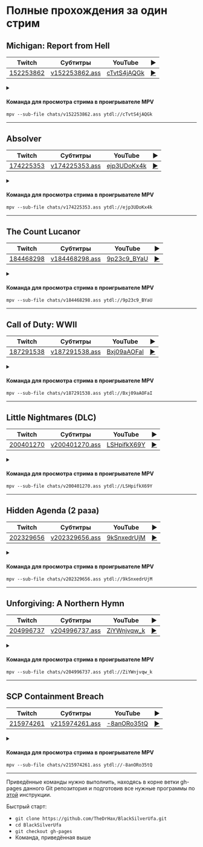 <!-- video.js -->
<link href="https://cdnjs.cloudflare.com/ajax/libs/video.js/6.3.3/video-js.css" rel="stylesheet">
<script src="https://cdnjs.cloudflare.com/ajax/libs/video.js/6.3.3/video.js"></script>
<!-- videojs-youtube -->
<script src="https://cdnjs.cloudflare.com/ajax/libs/videojs-youtube/2.4.1/Youtube.js"></script>
<!-- libjass -->
<link href="https://cdn.jsdelivr.net/npm/libjass@0.11.0/libjass.css" rel="stylesheet">
<script src="https://cdn.jsdelivr.net/npm/libjass@0.11.0/libjass.js"></script>
<!-- videojs-ass -->
<link href="https://cdn.jsdelivr.net/npm/videojs-ass@0.8.0/src/videojs.ass.css" rel="stylesheet">
<script src="https://cdn.jsdelivr.net/npm/videojs-ass@0.8.0/src/videojs.ass.js"></script>
<!-- videojs-resolution-switcher -->
<script src="https://cdn.jsdelivr.net/npm/videojs-resolution-switcher@0.4.2/lib/videojs-resolution-switcher.min.js"></script>

<script>
function createPlayer(id, youtube, twitch) {
  videojs(id, {
    controls: true,
    nativeControlsForTouch: false,
    width: 640,
    height: 360,
    fluid: true,
    plugins: {
      ass: {
        src: ["../chats/v" + twitch + ".ass"],
        delay: -0.1,
      },
      videoJsResolutionSwitcher: {
        default: 'high',
        dynamicLabel: true
      }
    },
    techOrder: ["youtube"],
    sources: [{
      "type": "video/youtube",
      "src": "https://www.youtube.com/watch?v=" + youtube
    }]
  });
}
</script>

<style>
  .main-content {
    padding: 2rem;
    max-width: 72rem;
  }
</style>

# Полные прохождения за один стрим

## Michigan: Report from Hell

| Twitch | Субтитры | YouTube | ▶ |
| ------ | -------- | ------- | - |
| [152253862](https://www.twitch.tv/videos/152253862) | [v152253862.ass](../chats/v152253862.ass) | [cTvtS4jAQGk](https://www.youtube.com/watch?v=cTvtS4jAQGk) | <a href="/src/player.html?v=cTvtS4jAQGk&s=152253862" onclick="return openPlayer152253862()">▶</a> |

<script>
  function openPlayer152253862() {
    createPlayer("player-cTvtS4jAQGk", "cTvtS4jAQGk", "152253862");
    document.getElementById("spoiler-cTvtS4jAQGk").click();
    return false;
  }
</script>

<details>
  <summary id="spoiler-cTvtS4jAQGk"></summary>

  <div class="player-wrapper" style="margin-top: 32px">
    <video
      id="player-cTvtS4jAQGk"
      class="video-js vjs-default-skin vjs-big-play-centered" />
  </div>
</details>

#### Команда для просмотра стрима в проигрывателе MPV

```
mpv --sub-file chats/v152253862.ass ytdl://cTvtS4jAQGk
```

----
## Absolver

| Twitch | Субтитры | YouTube | ▶ |
| ------ | -------- | ------- | - |
| [174225353](https://www.twitch.tv/videos/174225353) | [v174225353.ass](../chats/v174225353.ass) | [ejp3UDoKx4k](https://www.youtube.com/watch?v=ejp3UDoKx4k) | <a href="/src/player.html?v=ejp3UDoKx4k&s=174225353" onclick="return openPlayer174225353()">▶</a> |

<script>
  function openPlayer174225353() {
    createPlayer("player-ejp3UDoKx4k", "ejp3UDoKx4k", "174225353");
    document.getElementById("spoiler-ejp3UDoKx4k").click();
    return false;
  }
</script>

<details>
  <summary id="spoiler-ejp3UDoKx4k"></summary>

  <div class="player-wrapper" style="margin-top: 32px">
    <video
      id="player-ejp3UDoKx4k"
      class="video-js vjs-default-skin vjs-big-play-centered" />
  </div>
</details>

#### Команда для просмотра стрима в проигрывателе MPV

```
mpv --sub-file chats/v174225353.ass ytdl://ejp3UDoKx4k
```

----
## The Count Lucanor

| Twitch | Субтитры | YouTube | ▶ |
| ------ | -------- | ------- | - |
| [184468298](https://www.twitch.tv/videos/184468298) | [v184468298.ass](../chats/v184468298.ass) | [9p23c9_BYaU](https://www.youtube.com/watch?v=9p23c9_BYaU) | <a href="/src/player.html?v=9p23c9_BYaU&s=184468298" onclick="return openPlayer184468298()">▶</a> |

<script>
  function openPlayer184468298() {
    createPlayer("player-9p23c9_BYaU", "9p23c9_BYaU", "184468298");
    document.getElementById("spoiler-9p23c9_BYaU").click();
    return false;
  }
</script>

<details>
  <summary id="spoiler-9p23c9_BYaU"></summary>

  <div class="player-wrapper" style="margin-top: 32px">
    <video
      id="player-9p23c9_BYaU"
      class="video-js vjs-default-skin vjs-big-play-centered" />
  </div>
</details>

#### Команда для просмотра стрима в проигрывателе MPV

```
mpv --sub-file chats/v184468298.ass ytdl://9p23c9_BYaU
```

----
## Call of Duty: WWII

| Twitch | Субтитры | YouTube | ▶ |
| ------ | -------- | ------- | - |
| [187291538](https://www.twitch.tv/videos/187291538) | [v187291538.ass](../chats/v187291538.ass) | [Bxj09aAOFaI](https://www.youtube.com/watch?v=Bxj09aAOFaI) | <a href="/src/player.html?v=Bxj09aAOFaI&s=187291538" onclick="return openPlayer187291538()">▶</a> |

<script>
  function openPlayer187291538() {
    createPlayer("player-Bxj09aAOFaI", "Bxj09aAOFaI", "187291538");
    document.getElementById("spoiler-Bxj09aAOFaI").click();
    return false;
  }
</script>

<details>
  <summary id="spoiler-Bxj09aAOFaI"></summary>

  <div class="player-wrapper" style="margin-top: 32px">
    <video
      id="player-Bxj09aAOFaI"
      class="video-js vjs-default-skin vjs-big-play-centered" />
  </div>
</details>

#### Команда для просмотра стрима в проигрывателе MPV

```
mpv --sub-file chats/v187291538.ass ytdl://Bxj09aAOFaI
```

----
## Little Nightmares (DLC)

| Twitch | Субтитры | YouTube | ▶ |
| ------ | -------- | ------- | - |
| [200401270](https://www.twitch.tv/videos/200401270) | [v200401270.ass](../chats/v200401270.ass) | [LSHpifkX69Y](https://www.youtube.com/watch?v=LSHpifkX69Y) | <a href="/src/player.html?v=LSHpifkX69Y&s=200401270" onclick="return openPlayer200401270()">▶</a> |

<script>
  function openPlayer200401270() {
    createPlayer("player-LSHpifkX69Y", "LSHpifkX69Y", "200401270");
    document.getElementById("spoiler-LSHpifkX69Y").click();
    return false;
  }
</script>

<details>
  <summary id="spoiler-LSHpifkX69Y"></summary>

  <div class="player-wrapper" style="margin-top: 32px">
    <video
      id="player-LSHpifkX69Y"
      class="video-js vjs-default-skin vjs-big-play-centered" />
  </div>
</details>

#### Команда для просмотра стрима в проигрывателе MPV

```
mpv --sub-file chats/v200401270.ass ytdl://LSHpifkX69Y
```

----
## Hidden Agenda (2 раза)

| Twitch | Субтитры | YouTube | ▶ |
| ------ | -------- | ------- | - |
| [202329656](https://www.twitch.tv/videos/202329656) | [v202329656.ass](../chats/v202329656.ass) | [9kSnxedrUjM](https://www.youtube.com/watch?v=9kSnxedrUjM) | <a href="/src/player.html?v=9kSnxedrUjM&s=202329656" onclick="return openPlayer202329656()">▶</a> |

<script>
  function openPlayer202329656() {
    createPlayer("player-9kSnxedrUjM", "9kSnxedrUjM", "202329656");
    document.getElementById("spoiler-9kSnxedrUjM").click();
    return false;
  }
</script>

<details>
  <summary id="spoiler-9kSnxedrUjM"></summary>

  <div class="player-wrapper" style="margin-top: 32px">
    <video
      id="player-9kSnxedrUjM"
      class="video-js vjs-default-skin vjs-big-play-centered" />
  </div>
</details>

#### Команда для просмотра стрима в проигрывателе MPV

```
mpv --sub-file chats/v202329656.ass ytdl://9kSnxedrUjM
```

----
## Unforgiving: A Northern Hymn

| Twitch | Субтитры | YouTube | ▶ |
| ------ | -------- | ------- | - |
| [204996737](https://www.twitch.tv/videos/204996737) | [v204996737.ass](../chats/v204996737.ass) | [ZiYWnjvqw_k](https://www.youtube.com/watch?v=ZiYWnjvqw_k) | <a href="/src/player.html?v=ZiYWnjvqw_k&s=204996737" onclick="return openPlayer204996737()">▶</a> |

<script>
  function openPlayer204996737() {
    createPlayer("player-ZiYWnjvqw_k", "ZiYWnjvqw_k", "204996737");
    document.getElementById("spoiler-ZiYWnjvqw_k").click();
    return false;
  }
</script>

<details>
  <summary id="spoiler-ZiYWnjvqw_k"></summary>

  <div class="player-wrapper" style="margin-top: 32px">
    <video
      id="player-ZiYWnjvqw_k"
      class="video-js vjs-default-skin vjs-big-play-centered" />
  </div>
</details>

#### Команда для просмотра стрима в проигрывателе MPV

```
mpv --sub-file chats/v204996737.ass ytdl://ZiYWnjvqw_k
```

----
## SCP Containment Breach

| Twitch | Субтитры | YouTube | ▶ |
| ------ | -------- | ------- | - |
| [215974261](https://www.twitch.tv/videos/215974261) | [v215974261.ass](../chats/v215974261.ass) | [-8anORo35tQ](https://www.youtube.com/watch?v=-8anORo35tQ) | <a href="/src/player.html?v=-8anORo35tQ&s=215974261" onclick="return openPlayer215974261()">▶</a> |

<script>
  function openPlayer215974261() {
    createPlayer("player--8anORo35tQ", "-8anORo35tQ", "215974261");
    document.getElementById("spoiler--8anORo35tQ").click();
    return false;
  }
</script>

<details>
  <summary id="spoiler--8anORo35tQ"></summary>

  <div class="player-wrapper" style="margin-top: 32px">
    <video
      id="player--8anORo35tQ"
      class="video-js vjs-default-skin vjs-big-play-centered" />
  </div>
</details>

#### Команда для просмотра стрима в проигрывателе MPV

```
mpv --sub-file chats/v215974261.ass ytdl://-8anORo35tQ
```

----

Приведённые команды нужно выполнить, находясь в корне ветки gh-pages данного Git репозитория и подготовив все нужные программы по [этой](../tutorials/watch-online.md) инструкции.

Быстрый старт:
* `git clone https://github.com/TheDrHax/BlackSilverUfa.git`
* `cd BlackSilverUfa`
* `git checkout gh-pages`
* Команда, приведённая выше

